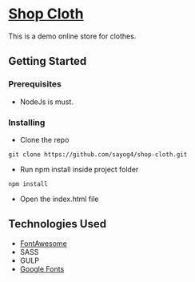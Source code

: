 # [Shop Cloth](https://sayog4.github.io/shop-cloth/)

This is a demo online store for clothes.

## Getting Started

### Prerequisites

  * NodeJs is must.

### Installing

  * Clone the repo

  ```git clone https://github.com/sayog4/shop-cloth.git```

  * Run npm install inside project folder

  `npm install`

  * Open the index.html file

## Technologies Used

  * [FontAwesome](https://fontawesome.com/)
  *  SASS
  *  GULP
  *  [Google Fonts](https://fonts.google.com/)
